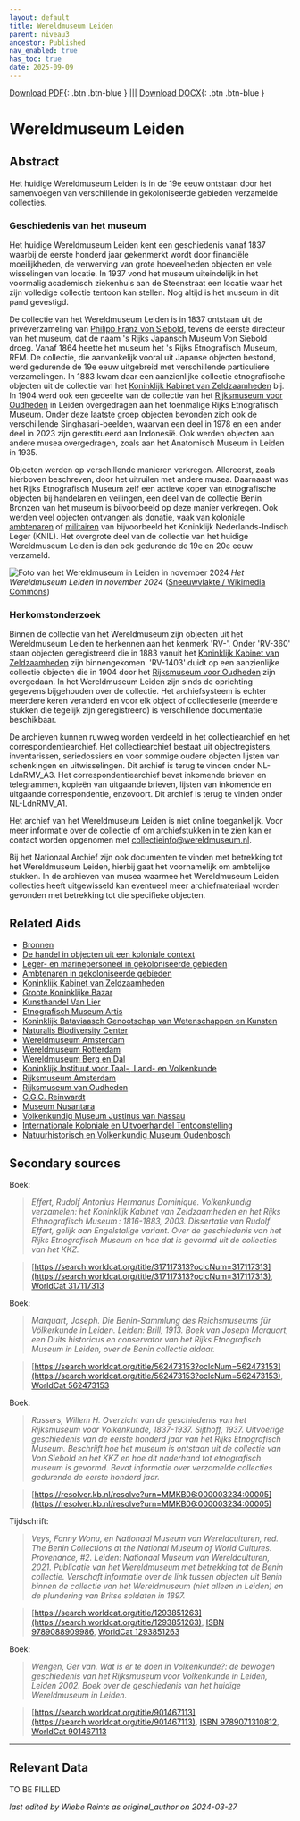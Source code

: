 ```yaml
---
layout: default
title: Wereldmuseum Leiden
parent: niveau3
ancestor: Published
nav_enabled: true
has_toc: true
date: 2025-09-09
--- 
```



[Download PDF](https://raw.githubusercontent.com/colonial-heritage/research-guides-dev/refs/heads/main/EXPORTS/published/PDF/niveau3/Dutch/WMLeiden.pdf){: .btn .btn-blue } |||    [Download DOCX](https://raw.githubusercontent.com/colonial-heritage/research-guides-dev/refs/heads/main/EXPORTS/published/DOCX/niveau3/Dutch/WMLeiden.docx){: .btn .btn-blue }


# Wereldmuseum Leiden


## Abstract

Het huidige Wereldmuseum Leiden is in de 19e eeuw ontstaan door het samenvoegen van verschillende in gekoloniseerde gebieden verzamelde collecties.

### Geschiedenis van het museum

Het huidige Wereldmuseum Leiden kent een geschiedenis vanaf 1837 waarbij de eerste honderd jaar gekenmerkt wordt door financiële moeilijkheden, de verwerving van grote hoeveelheden objecten en vele wisselingen van locatie. In 1937 vond het museum uiteindelijk in het voormalig academisch ziekenhuis aan de Steenstraat een locatie waar het zijn volledige collectie tentoon kan stellen. Nog altijd is het museum in dit pand gevestigd. 

De collectie van het Wereldmuseum Leiden is in 1837 ontstaan uit de privéverzameling van [Philipp Franz von Siebold](http://www.wikidata.org/entity/Q77140), tevens de eerste directeur van het museum, dat de naam 's Rijks Japansch Museum Von Siebold droeg. Vanaf 1864 heette het museum het 's Rijks Etnografisch Museum, REM. De collectie, die aanvankelijk vooral uit Japanse objecten bestond, werd gedurende de 19e eeuw uitgebreid met verschillende particuliere verzamelingen. In 1883 kwam daar een aanzienlijke collectie etnografische objecten uit de collectie van het [Koninklijk Kabinet van Zeldzaamheden](https://app.colonialcollections.nl/nl/research-aids/https%3A%2F%2Fn2t%252Enet%2Fark%3A%2F27023%2Fcc7609accb9857dc8ca777ff1d6d4af1) bij. In 1904 werd ook een gedeelte van de collectie van het [Rijksmuseum voor Oudheden](https://app.colonialcollections.nl/nl/research-aids/https%3A%2F%2Fn2t%252Enet%2Fark%3A%2F27023%2F732277d365ab6fbcc351da7bc2b900b3) in Leiden overgedragen aan het toenmalige Rijks Etnografisch Museum. Onder deze laatste groep objecten bevonden zich ook de verschillende Singhasari-beelden, waarvan een deel in 1978 en een ander deel in 2023 zijn gerestitueerd aan Indonesië. Ook werden objecten aan andere musea overgedragen, zoals aan het Anatomisch Museum in Leiden in 1935. 

Objecten werden op verschillende manieren verkregen. Allereerst, zoals hierboven beschreven, door het uitruilen met andere musea. Daarnaast was het Rijks Etnografisch Museum zelf een actieve koper van etnografische objecten bij handelaren en veilingen, een deel van de collectie Benin Bronzen van het museum is bijvoorbeeld op deze manier verkregen. Ook werden veel objecten ontvangen als donatie, vaak van [koloniale ambtenaren](https://app.colonialcollections.nl/nl/research-aids/https%3A%2F%2Fn2t%252Enet%2Fark%3A%2F27023%2F4f29663e147ee9c1ee7a9eb3019fca18) of [militairen](https://app.colonialcollections.nl/nl/research-aids/https%3A%2F%2Fn2t%252Enet%2Fark%3A%2F27023%2F0ceff3da7d6bba371bb16767a65b619e) van bijvoorbeeld het Koninklijk Nederlands-Indisch Leger (KNIL). Het overgrote deel van de collectie van het huidige Wereldmuseum Leiden is dan ook gedurende de 19e en 20e eeuw verzameld.

![Foto van het Wereldmuseum in Leiden in november 2024](https://upload.wikimedia.org/wikipedia/commons/5/51/Wereldmuseum_Leiden_%28nov_2024%29.jpg)
_Het Wereldmuseum Leiden in november 2024_ ([Sneeuwvlakte / Wikimedia Commons](https://commons.wikimedia.org/wiki/File:Wereldmuseum_Leiden_(nov_2024).jpg#))

### Herkomstonderzoek

Binnen de collectie van het Wereldmuseum zijn objecten uit het Wereldmuseum Leiden te herkennen aan het kenmerk 'RV-'. Onder 'RV-360' staan objecten geregistreerd die in 1883 vanuit het [Koninklijk Kabinet van Zeldzaamheden](https://app.colonialcollections.nl/nl/research-aids/https%3A%2F%2Fn2t%252Enet%2Fark%3A%2F27023%2Fcc7609accb9857dc8ca777ff1d6d4af1) zijn binnengekomen. 'RV-1403' duidt op een aanzienlijke collectie objecten die in 1904 door het [Rijksmuseum voor Oudheden](https://app.colonialcollections.nl/nl/research-aids/https%3A%2F%2Fn2t%252Enet%2Fark%3A%2F27023%2F732277d365ab6fbcc351da7bc2b900b3) zijn overgedaan. In het Wereldmuseum Leiden zijn sinds de oprichting gegevens bijgehouden over de collectie. Het archiefsysteem is echter meerdere keren veranderd en voor elk object of collectieserie (meerdere stukken die tegelijk zijn geregistreerd) is verschillende documentatie beschikbaar. 

De archieven kunnen ruwweg worden verdeeld in het collectiearchief en het correspondentiearchief. Het collectiearchief bestaat uit objectregisters, inventarissen, seriedossiers en voor sommige oudere objecten lijsten van schenkingen en uitwisselingen. Dit archief is terug te vinden onder NL-LdnRMV_A3. Het correspondentiearchief bevat inkomende brieven en telegrammen, kopieën van uitgaande brieven, lijsten van inkomende en uitgaande correspondentie, enzovoort. Dit archief is terug te vinden onder NL-LdnRMV_A1.

Het archief van het Wereldmuseum Leiden is niet online toegankelijk. Voor meer informatie over de collectie of om archiefstukken in te zien kan er contact worden opgenomen met [collectieinfo@wereldmuseum.nl](mailto:collectieinfo@wereldmuseum.nl). 

Bij het Nationaal Archief zijn ook documenten te vinden met betrekking tot het Wereldmuseum Leiden, hierbij gaat het voornamelijk om ambtelijke stukken. In de archieven van musea waarmee het Wereldmuseum Leiden collecties heeft uitgewisseld kan eventueel meer archiefmateriaal worden gevonden met betrekking tot die specifieke objecten.


## Related Aids

 - [Bronnen](niveau1/Dutch/Bronnen_20240425.yml)  
 - [De handel in objecten uit een koloniale context](niveau2/Dutch/Handel_20240326.yml)  
 - [Leger- en marinepersoneel in gekoloniseerde gebieden](niveau2/Dutch/LegerEnMarine_20240326.yml)  
 - [Ambtenaren in gekoloniseerde gebieden](niveau2/Dutch/Ambtenaren_20240320.yml)  
 - [Koninklijk Kabinet van Zeldzaamheden](niveau3/Dutch/KKZ_20240313.yml)  
 - [Groote Koninklijke Bazar](niveau3/Dutch/KoninklijkeBazar_20240313.yml)  
 - [Kunsthandel Van Lier](niveau3/Dutch/KunsthandelVanLier_20240313.yml)  
 - [Etnografisch Museum Artis](niveau3/Dutch/EMArtis_20240711.yml)  
 - [Koninklijk Bataviaasch Genootschap van Wetenschappen en Kunsten](niveau3/Dutch/BGKW_20240827.yml)  
 - [Naturalis Biodiversity Center](niveau3/Dutch/Naturalis_20240710.yml)  
 - [Wereldmuseum Amsterdam](niveau3/Dutch/WMAmsterdam_20240711.yml)  
 - [Wereldmuseum Rotterdam](niveau3/Dutch/WMRotterdam_20240822.yml)  
 - [Wereldmuseum Berg en Dal](niveau3/Dutch/WMBergEnDal_20241001.yml)  
 - [Koninklijk Instituut voor Taal-, Land- en Volkenkunde](niveau3/Dutch/KITLV_20240704.yml)  
 - [Rijksmuseum Amsterdam](niveau3/Dutch/RijksmuseumAmsterdam_20241006.yml)  
 - [Rijksmuseum van Oudheden](niveau3/Dutch/RMO_20241106.yml)  
 - [C.G.C. Reinwardt](niveau3/Dutch/Reinwardt_20241217.yml)  
 - [Museum Nusantara](niveau3/Dutch/MNusantara_20250130.yml)  
 - [Volkenkundig Museum Justinus van Nassau](niveau3/Dutch/JustinusNassau_20250225.yml)  
 - [Internationale Koloniale en Uitvoerhandel Tentoonstelling](niveau3/Dutch/Wereldtentoonstelling1883_202550304.yml)  
 - [Natuurhistorisch en Volkenkundig Museum Oudenbosch](niveau3/Dutch/MOudenbosch_20250603.yml)  

## Secondary sources

Boek:
  > *Effert, Rudolf Antonius Hermanus Dominique. Volkenkundig verzamelen: het Koninklijk Kabinet van Zeldzaamheden en het Rijks Ethnografisch Museum : 1816-1883, 2003.*
  > _Dissertatie van Rudolf Effert, gelijk aan Engelstalige variant. Over de geschiedenis van het Rijks Etnografisch Museum en hoe dat is gevormd uit de collecties van het KKZ._  

  > [https://search.worldcat.org/title/317117313?oclcNum=317117313](https://search.worldcat.org/title/317117313?oclcNum=317117313), [WorldCat 317117313](https://search.worldcat.org/title/317117313)

Boek:
  > *Marquart, Joseph. Die Benin-Sammlung des Reichsmuseums für Völkerkunde in Leiden. Leiden: Brill, 1913.*
  > _Boek van Joseph Marquart, een Duits historicus en conservator van het Rijks Etnografisch Museum in Leiden, over de Benin collectie aldaar._  

  > [https://search.worldcat.org/title/562473153?oclcNum=562473153](https://search.worldcat.org/title/562473153?oclcNum=562473153), [WorldCat 562473153](https://search.worldcat.org/title/562473153)

Boek:
  > *Rassers, Willem H. Overzicht van de geschiedenis van het Rijksmuseum voor Volkenkunde, 1837-1937. Sijthoff, 1937.*
  > _Uitvoerige geschiedenis van de eerste honderd jaar van het Rijks Etnografisch Museum. Beschrijft hoe het museum is ontstaan uit de collectie van Von Siebold en het KKZ en hoe dit naderhand tot etnografisch museum is gevormd. Bevat informatie over verzamelde collecties gedurende de eerste honderd jaar._  

  > [https://resolver.kb.nl/resolve?urn=MMKB06:000003234:00005](https://resolver.kb.nl/resolve?urn=MMKB06:000003234:00005)

Tijdschrift:
  > *Veys, Fanny Wonu, en Nationaal Museum van Wereldculturen, red. The Benin Collections at the National Museum of World Cultures. Provenance, #2. Leiden: Nationaal Museum van Wereldculturen, 2021.*
  > _Publicatie van het Wereldmuseum met betrekking tot de Benin collectie. Verschaft informatie over de link tussen objecten uit Benin binnen de collectie van het Wereldmuseum (niet alleen in Leiden) en de plundering van Britse soldaten in 1897._  

  > [https://search.worldcat.org/title/1293851263](https://search.worldcat.org/title/1293851263), [ISBN 9789088909986](https://isbnsearch.org/isbn/9789088909986), [WorldCat 1293851263](https://search.worldcat.org/title/1293851263)

Boek:
  > *Wengen, Ger van. Wat is er te doen in Volkenkunde?: de bewogen geschiedenis van het Rijksmuseum voor Volkenkunde in Leiden, Leiden 2002.*
  > _Boek over de geschiedenis van het huidige Wereldmuseum in Leiden._  

  > [https://search.worldcat.org/title/901467113](https://search.worldcat.org/title/901467113), [ISBN 9789071310812](https://isbnsearch.org/isbn/9789071310812), [WorldCat 901467113](https://search.worldcat.org/title/901467113)



---
## Relevant Data 
TO BE FILLED

_last edited by Wiebe Reints as original_author on 2024-03-27_
        